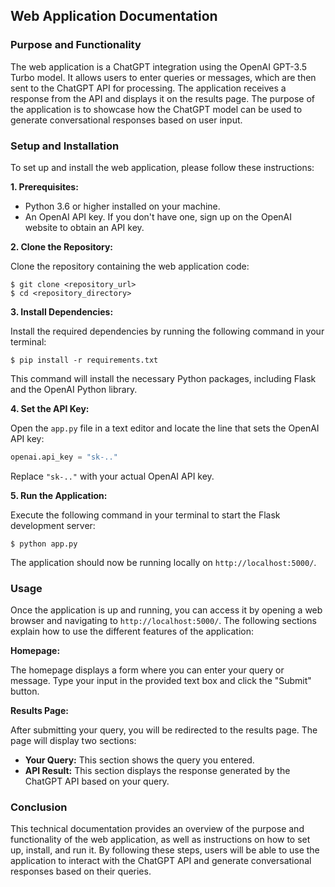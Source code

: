 ## Web Application Documentation

### Purpose and Functionality

The web application is a ChatGPT integration using the OpenAI GPT-3.5 Turbo model. It allows users to enter queries or messages, which are then sent to the ChatGPT API for processing. The application receives a response from the API and displays it on the results page. The purpose of the application is to showcase how the ChatGPT model can be used to generate conversational responses based on user input.

### Setup and Installation

To set up and install the web application, please follow these instructions:

**1. Prerequisites:**

- Python 3.6 or higher installed on your machine.
- An OpenAI API key. If you don't have one, sign up on the OpenAI website to obtain an API key.

**2. Clone the Repository:**

Clone the repository containing the web application code:

```
$ git clone <repository_url>
$ cd <repository_directory>
```

**3. Install Dependencies:**

Install the required dependencies by running the following command in your terminal:

```
$ pip install -r requirements.txt
```

This command will install the necessary Python packages, including Flask and the OpenAI Python library.

**4. Set the API Key:**

Open the `app.py` file in a text editor and locate the line that sets the OpenAI API key:

```python
openai.api_key = "sk-.."
```

Replace `"sk-.."` with your actual OpenAI API key.

**5. Run the Application:**

Execute the following command in your terminal to start the Flask development server:

```
$ python app.py
```

The application should now be running locally on `http://localhost:5000/`.

### Usage

Once the application is up and running, you can access it by opening a web browser and navigating to `http://localhost:5000/`. The following sections explain how to use the different features of the application:

**Homepage:**

The homepage displays a form where you can enter your query or message. Type your input in the provided text box and click the "Submit" button.

**Results Page:**

After submitting your query, you will be redirected to the results page. The page will display two sections:

- **Your Query:** This section shows the query you entered.
- **API Result:** This section displays the response generated by the ChatGPT API based on your query.

### Conclusion

This technical documentation provides an overview of the purpose and functionality of the web application, as well as instructions on how to set up, install, and run it. By following these steps, users will be able to use the application to interact with the ChatGPT API and generate conversational responses based on their queries.